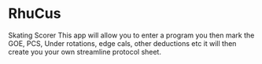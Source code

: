 # RhuCus
Skating Scorer
This app will allow you to enter a program you then mark the GOE, PCS, Under rotations, edge cals, other deductions etc
it will then create you your own streamline protocol sheet.
